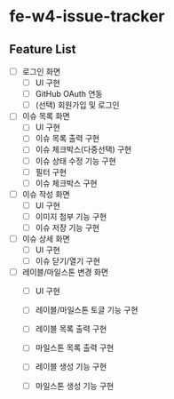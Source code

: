 # fe-w4-issue-tracker

## Feature List
- [ ] 로그인 화면
    - [ ] UI 구현
    - [ ] GitHub OAuth 연동
    - [ ] (선택) 회원가입 및 로그인
- [ ] 이슈 목록 화면
    - [ ] UI 구현
    - [ ] 이슈 목록 출력 구현
    - [ ] 이슈 체크박스(다중선택) 구현
    - [ ] 이슈 상태 수정 기능 구현
    - [ ] 필터 구현
    - [ ] 이슈 체크박스 구현
- [ ] 이슈 작성 화면
    - [ ] UI 구현
    - [ ] 이미지 첨부 기능 구현
    - [ ] 이슈 저장 기능 구현
- [ ] 이슈 상세 화면
    - [ ] UI 구현
    - [ ] 이슈 닫기/열기 구현
- [ ] 레이블/마일스톤 변경 화면
    - [ ] UI 구현
    - [ ] 레이블/마일스톤 토글 기능 구현
    - [ ] 레이블 목록 출력 구현
    - [ ] 마일스톤 목록 출력 구현
    - [ ] 레이블 생성 기능 구현
    - [ ] 마일스톤 생성 기능 구현
   
